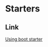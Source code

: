 Starters
============================

Link
-----------
[Using boot starter](https://docs.spring.io/spring-boot/docs/current/reference/htmlsingle/#using-boot-starter)



